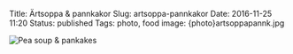 Title: Ärtsoppa & pannkakor
Slug: artsoppa-pannkakor
Date: 2016-11-25 11:20
Status: published
Tags: photo, food
image: {photo}artsoppapannk.jpg

![Pea soup & pankakes]({photo}artsoppapannk.jpg "Igår var det torsdag, med ärtsoppa och pannkakor från vedspisen.")

